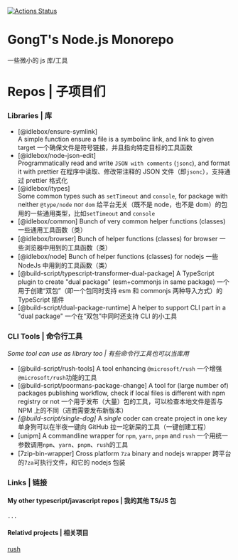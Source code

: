 [![Actions Status](https://github.com/GongT/baobao/workflows/ci/badge.svg)](https://github.com/GongT/baobao/actions)

# GongT's Node.js Monorepo

一些微小的 js 库/工具

# Repos | 子项目们

### Libraries | 库

-   [@idlebox/ensure-symlink]  
     A simple function ensure a file is a symbolinc link, and link to given target
    一个确保文件是符号链接，并且指向特定目标的工具函数
-   [@idlebox/node-json-edit]  
     Programmatically read and write `JSON with comments` (`jsonc`), and format it with prettier
    在程序中读取、修改带注释的 JSON 文件（即`jsonc`），支持通过 prettier 格式化
-   [@idlebox/itypes]  
     Some common types such as `setTimeout` and `console`, for package with neither `@type/node` nor `dom`
    给平台无关（既不是 node，也不是 dom）的包用的一些通用类型，比如`setTimeout` and `console`
-   [@idlebox/common]
    Bunch of very common helper functions (classes)
    一些通用工具函数（类）
-   [@idlebox/browser]
    Bunch of helper functions (classes) for browser
    一些浏览器中用到的工具函数（类）
-   [@idlebox/node]
    Bunch of helper functions (classes) for nodejs
    一些 NodeJs 中用到的工具函数（类）
-   [@build-script/typescript-transformer-dual-package]
    A TypeScript plugin to create "dual package" (esm+commonjs in same package)
    一个用于创建“双包”（即一个包同时支持 esm 和 commonjs 两种导入方式）的 TypeScript 插件
-   [@build-script/dual-package-runtime]
    A helper to support CLI part in a "dual package"
    一个在“双包”中同时还支持 CLI 的小工具

### CLI Tools | 命令行工具

_Some tool can use as library too | 有些命令行工具也可以当库用_

-   [@build-script/rush-tools]
    A tool enhancing `@microsoft/rush`
    一个增强`@microsoft/rush`功能的工具
-   [@build-script/poormans-package-change]
    A tool for (large number of) packages publishing workflow, check if local files is different with npm registry or not
    一个用于发布（大量）包的工具，可以检查本地文件是否与 NPM 上的不同（进而需要发布新版本）
-   _[@build-script/single-dog]_
    A _single_ coder can create project in one key
    单身狗可以在半夜一键向 GitHub 拉一坨新屎的工具（一键创建工程）
-   [unipm]
    A commandline wrapper for `npm`, `yarn`, `pnpm` and `rush`
    一个用统一参数调用`npm`、`yarn`、`pnpm`、`rush`的工具
-   [7zip-bin-wrapper]
    Cross platform `7za` binary and nodejs wrapper
    跨平台的`7za`可执行文件，和它的 nodejs 包装

### Links | 链接

#### My other typescript/javascript repos | 我的其他 TS/JS 包

`...`

#### Relativd projects | 相关项目

[rush](https://rushstack.io)
